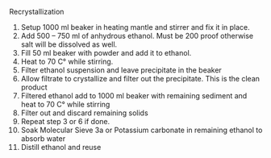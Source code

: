 Recrystallization
1.	Setup 1000 ml beaker in heating mantle and stirrer and fix it in place.
2.	Add 500 – 750 ml of anhydrous ethanol. Must be 200 proof otherwise salt will be dissolved as well.
3.	Fill 50 ml beaker with powder and add it to ethanol.
4.	Heat to 70 C° while stirring.
5.	Filter ethanol suspension and leave precipitate in the beaker
6.	Allow filtrate to crystallize and filter out the precipitate. This is the clean product
7.	Filtered ethanol add to 1000 ml beaker with remaining sediment and heat to 70 C° while stirring
8.	Filter out and discard remaining solids
9.	Repeat step 3 or 6 if done.
10.	Soak Molecular Sieve 3a or Potassium carbonate in remaining ethanol to absorb water
11.	Distill ethanol and reuse

